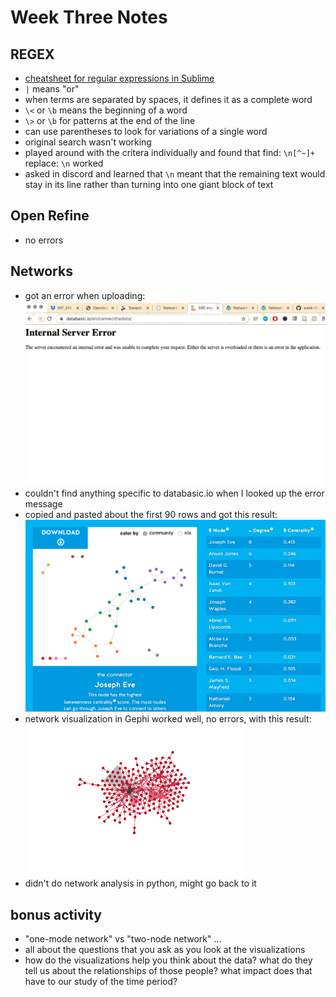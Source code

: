 # Week Three Notes

## REGEX
- [cheatsheet for regular expressions in Sublime](https://jdhao.github.io/2019/02/28/sublime_text_regex_cheat_sheet/)
- `|` means "or"
- when terms are separated by spaces, it defines it as a complete word
- `\<` or `\b` means the beginning of a word
- `\>` or `\b` for patterns at the end of the line
- can use parentheses to look for variations of a single word
- original search wasn't working
- played around with the critera individually and found that find: `\n[^~]+` replace: `\n` worked
- asked in discord and learned that `\n` meant that the remaining text would stay in its line rather than turning into one giant block of text

## Open Refine
- no errors

## Networks
- got an error when uploading: ![databasic-error](databasic-error.png)
- couldn't find anything specific to databasic.io when I looked up the error message
- copied and pasted about the first 90 rows and got this result: ![databasic-result](databasic-result.png)
- network visualization in Gephi worked well, no errors, with this result: ![gephi-visualization](gephi-visualization.png)
- didn't do network analysis in python, might go back to it

## bonus activity
- "one-mode network" vs "two-node network" ...
- all about the questions that you ask as you look at the visualizations
- how do the visualizations help you think about the data? what do they tell us about the relationships of those people? what impact does that have to our study of the time period?
